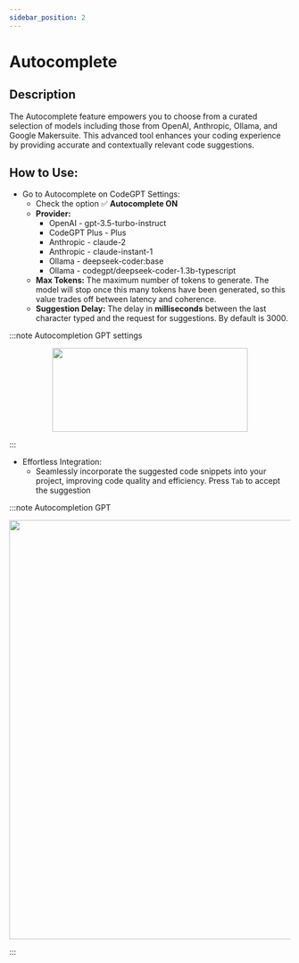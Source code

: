 ```yaml
---
sidebar_position: 2
---
```


# Autocomplete

## Description
The Autocomplete feature empowers you to choose from a curated selection of models including those from OpenAI, Anthropic, Ollama, and Google Makersuite. This advanced tool enhances your coding experience by providing accurate and contextually relevant code suggestions.

## How to Use:
- Go to Autocomplete on CodeGPT Settings:
    - Check the option ✅ **Autocomplete ON**
    - **Provider:**
        - OpenAI - gpt-3.5-turbo-instruct
        - CodeGPT Plus - Plus
        - Anthropic - claude-2
        - Anthropic - claude-instant-1
        - Ollama - deepseek-coder:base
        - Ollama - codegpt/deepseek-coder-1.3b-typescript
    - **Max Tokens:** The maximum number of tokens to generate. The model will stop once this many tokens have been generated, so this value trades off between latency and coherence.
    -  **Suggestion Delay:** The delay in **milliseconds** between the last character typed and the request for suggestions. By default is 3000.

:::note Autocompletion GPT settings
<p align="center">
      <img width="350" height="150" src="https://github.com/davila7/code-gpt-docs/assets/37567214/b19144c0-5875-4bf7-a07a-372b8ba1ce48" />
</p>
:::

- Effortless Integration:
    - Seamlessly incorporate the suggested code snippets into your project, improving code quality and efficiency. Press `Tab` to accept the suggestion

:::note Autocompletion GPT
<p align="center">
      <img width="800" height="750" src="https://github.com/davila7/code-gpt-docs/assets/37567214/96e8535b-7fb6-4ad5-8685-4005fb1267e7" /

</p>

:::
